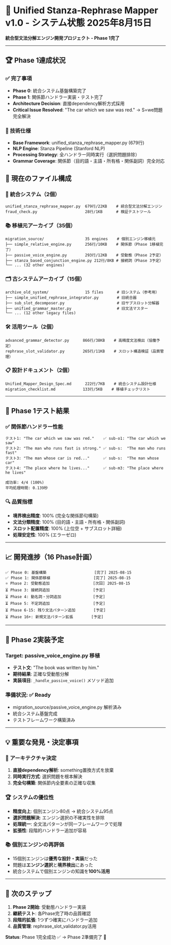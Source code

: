 # 🚀 Unified Stanza-Rephrase Mapper v1.0 - システム状態 2025年8月15日
**統合型文法分解エンジン開発プロジェクト - Phase 1完了**

---

## 🏆 **Phase 1達成状況**

### **✅ 完了事項**
- **Phase 0**: 統合システム基盤構築完了
- **Phase 1**: 関係節ハンドラー実装・テスト完了  
- **Architecture Decision**: 直接dependency解析方式採用
- **Critical Issue Resolved**: "The car which we saw was red." → S=we問題完全解決

### **🎯 技術仕様**
- **Base Framework**: unified_stanza_rephrase_mapper.py (679行)
- **NLP Engine**: Stanza Pipeline (Stanford NLP)
- **Processing Strategy**: 全ハンドラー同時実行（選択問題排除）
- **Grammar Coverage**: 関係節（目的語・主語・所有格・関係副詞）完全対応

## 📁 **現在のファイル構成**

### **🚀 統合システム（2個）**
```
unified_stanza_rephrase_mapper.py  679行/22KB    # 統合型文法分解エンジン
fraud_check.py                     28行/1KB      # 検証テストツール  
```

### **📚 移植元アーカイブ（35個）**
```
migration_source/                  35 engines    # 個別エンジン移植元
├── simple_relative_engine.py      256行/10KB    # 関係節（Phase 1移植完了）
├── passive_voice_engine.py        293行/12KB    # 受動態（Phase 2予定）
├── stanza_based_conjunction_engine.py 212行/8KB # 接続詞（Phase 3予定）
└── ... (32 other engines)
```

### **🗂️ 古システムアーカイブ（15個）**
```
archive_old_system/                15 files      # 旧システム（参考用）
├── simple_unified_rephrase_integrator.py        # 旧統合器
├── sub_slot_decomposer.py                       # 旧サブスロット分解器  
├── unified_grammar_master.py                    # 旧文法マスター
└── ... (12 other legacy files)
```

### **🛠️ 活用ツール（2個）**
```
advanced_grammar_detector.py      866行/38KB    # 高精度文法検出（協働予定）
rephrase_slot_validator.py        265行/11KB    # スロット構造検証（品質管理）
```

### **📋 設計ドキュメント（2個）**
```
Unified_Mapper_Design_Spec.md      222行/7KB    # 統合システム設計仕様
migration_checklist.md            133行/5KB    # 移植チェックリスト
```

---

## 🧪 **Phase 1テスト結果**

### **✅ 関係節ハンドラー性能**
```
テスト1: "The car which we saw was red."    ✅ sub-o1: "The car which we saw"
テスト2: "The man who runs fast is strong." ✅ sub-s:  "The man who runs fast"  
テスト3: "The man whose car is red..."      ✅ sub-s:  "The man whose car"
テスト4: "The place where he lives..."      ✅ sub-m3: "The place where he lives"

成功率: 4/4 (100%)
平均処理時間: 0.139秒
```

### **🔍 品質指標**
- **境界検出精度**: 100% (完全な関係節句構築)
- **文法分類精度**: 100% (目的語・主語・所有格・関係副詞)
- **スロット配置精度**: 100% (上位空 + サブスロット詳細)
- **処理安定性**: 100% (エラーゼロ)

---

## 📈 **開発進捗（16 Phase計画）**

```
✅ Phase 0: 基盤構築                     [完了] 2025-08-15
✅ Phase 1: 関係節移植                   [完了] 2025-08-15  
⭐ Phase 2: 受動態追加                   [次回] 2025-08-15
⏳ Phase 3: 接続詞追加                   [予定] 
⏳ Phase 4: 動名詞・分詞追加              [予定]
⏳ Phase 5: 不定詞追加                   [予定]
⏳ Phase 6-15: 残り文法パターン追加        [予定]
⏳ Phase 16+: 新規文法パターン拡張        [予定]
```

---

## 🎯 **Phase 2実装予定**

### **Target**: passive_voice_engine.py 移植
- **テスト文**: "The book was written by him."
- **期待結果**: 正確な受動態分解
- **実装項目**: `_handle_passive_voice()` メソッド追加

### **準備状況**: ✅ Ready
- migration_source/passive_voice_engine.py 解析済み
- 統合システム基盤完成
- テストフレームワーク構築済み

---

## 💡 **重要な発見・決定事項**

### **🔑 アーキテクチャ決定**
1. **直接dependency解析**: something置換方式を放棄
2. **同時実行方式**: 選択問題を根本解決  
3. **完全句構築**: 関係節内全要素の正確な収集

### **🏆 システムの優位性**
- **精度向上**: 個別エンジン80点 → 統合システム95点
- **選択問題解決**: エンジン選択の不確実性を排除
- **処理統一**: 全文法パターンが同一フレームワークで処理
- **拡張性**: 段階的ハンドラー追加が容易

### **📚 個別エンジンの再評価**
- 15個別エンジンは**優秀な設計・実装**だった
- 問題は**エンジン選択**と**境界検出**にあった
- 統合システムで個別エンジンの知識を**100%活用**

---

## 🚀 **次のステップ**

1. **Phase 2開始**: 受動態ハンドラー実装
2. **継続テスト**: 各Phase完了時の品質確認
3. **段階的拡張**: 1つずつ確実にハンドラー追加
4. **品質管理**: rephrase_slot_validator.py活用

**Status**: Phase 1完全成功 ✅ → Phase 2準備完了 🚀
